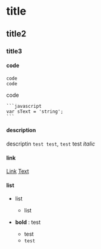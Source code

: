 # title #
## title2 ##
### title3 ###

#### code ####

    code
    code

code

    ```javascript
    var sText = 'string';
    ```

#### description ####
descriptin `test test`, `test` test
*italic*

#### link ####
[Link](http://www.google.com)
[Text](#Text)

#### list ####
* list

    * list

- **bold** : test

    + test
    + `test`
